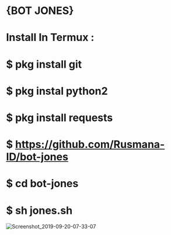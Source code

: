 # {BOT JONES}
# Install In Termux :
# $ pkg install git
# $ pkg instal python2
# $ pkg install requests
# $ https://github.com/Rusmana-ID/bot-jones
# $ cd bot-jones
# $ sh jones.sh
![Screenshot_2019-09-20-07-33-07](https://user-images.githubusercontent.com/41493567/65291855-46ffa780-db7f-11e9-9558-400f02dc7d63.png)

